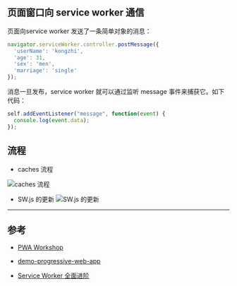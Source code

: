 

## 页面窗口向 service worker 通信

 页面向service worker 发送了一条简单对象的消息：
```javascript
navigator.serviceWorker.controller.postMessage({
  'userName': 'kongzhi',
  'age': 31,
  'sex': 'men',
  'marriage': 'single'
});
```

消息一旦发布，service worker 就可以通过监听 message 事件来捕获它。如下代码：
```javascript
self.addEventListener("message", function(event) {
  console.log(event.data);
});
```


## 流程

- caches 流程

![caches 流程](http://static.zybuluo.com/jimmythr/4l1l6ak04w6ns971hadwn1ci/%E5%B1%8F%E5%B9%95%E5%BF%AB%E7%85%A7%202016-12-18%2011.04.14.png)



- SW.js 的更新
![SW.js 的更新](http://static.zybuluo.com/jimmythr/yrc93yy5ygxmekeoypgtjyqw/image_1baf37lcr1ho41vj91jb01fdu1in9.png)




----
## 参考

- [PWA Workshop](https://pwa-workshop.js.org/2-service-worker/#service-worker-life-cycle)

- [demo-progressive-web-app](https://github.com/gokulkrishh/demo-progressive-web-app)

- [Service Worker 全面进阶](https://www.villainhr.com/page/2017/01/08/Service%20Worker%20%E5%85%A8%E9%9D%A2%E8%BF%9B%E9%98%B6)




























